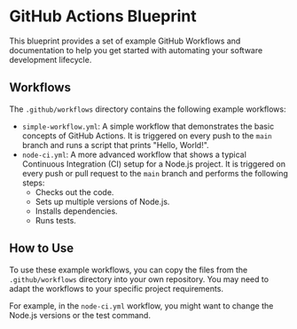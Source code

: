 
# GitHub Actions Blueprint

This blueprint provides a set of example GitHub Workflows and documentation to help you get started with automating your software development lifecycle.

## Workflows

The `.github/workflows` directory contains the following example workflows:

*   `simple-workflow.yml`: A simple workflow that demonstrates the basic concepts of GitHub Actions. It is triggered on every push to the `main` branch and runs a script that prints "Hello, World!".
*   `node-ci.yml`: A more advanced workflow that shows a typical Continuous Integration (CI) setup for a Node.js project. It is triggered on every push or pull request to the `main` branch and performs the following steps:
    *   Checks out the code.
    *   Sets up multiple versions of Node.js.
    *   Installs dependencies.
    *   Runs tests.

## How to Use

To use these example workflows, you can copy the files from the `.github/workflows` directory into your own repository. You may need to adapt the workflows to your specific project requirements.

For example, in the `node-ci.yml` workflow, you might want to change the Node.js versions or the test command.
